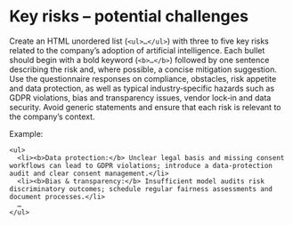 # Key risks – potential challenges

Create an HTML unordered list (`<ul>…</ul>`) with three to five key risks related to the company’s adoption of artificial intelligence. Each bullet should begin with a bold keyword (`<b>…</b>`) followed by one sentence describing the risk and, where possible, a concise mitigation suggestion. Use the questionnaire responses on compliance, obstacles, risk appetite and data protection, as well as typical industry‑specific hazards such as GDPR violations, bias and transparency issues, vendor lock‑in and data security. Avoid generic statements and ensure that each risk is relevant to the company’s context.

Example:

```
<ul>
  <li><b>Data protection:</b> Unclear legal basis and missing consent workflows can lead to GDPR violations; introduce a data‑protection audit and clear consent management.</li>
  <li><b>Bias & transparency:</b> Insufficient model audits risk discriminatory outcomes; schedule regular fairness assessments and document processes.</li>
  …
</ul>
```